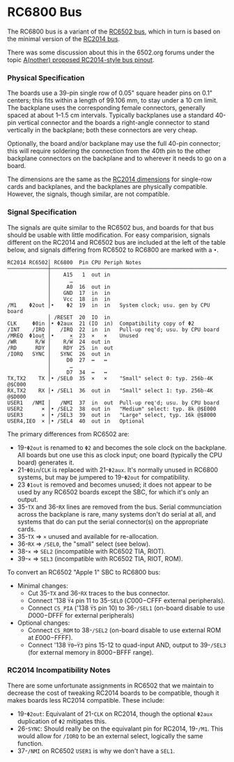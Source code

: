RC6800 Bus
==========

The RC6800 bus is a variant of the [RC6502 bus], which in turn is based on
the minimal version of the [RC2014 bus].

There was some discussion about this in the 6502.org forums under the topic
[A(nother) proposed RC2014-style bus pinout][f6 6730].


### Physical Specification

The boards use a 39-pin single row of 0.05" square header pins on 0.1"
centers; this fits within a length of 99.106 mm, to stay under a 10 cm
limit. The backplane uses the corresponding female connectors, generally
spaced at about 1–1.5 cm intervals. Typically backplanes use a standard
40-pin vertical connector and the boards a right-angle connector to stand
vertically in the backplane; both these connectors are very cheap.

Optionally, the board and/or backplane may use the full 40-pin connector;
this will require soldering the connection from the 40th pin to the other
backplane connectors on the backplane and to wherever it needs to go on
a board.

The dimensions are the same as the [RC2014 dimensions][14dim] for
single-row cards and backplanes, and the backplanes are physically
compatible. However, the signals, though similar, are not compatible.

### Signal Specification

The signals are quite similar to the RC6502 bus, and boards for that bus
should be usable with little modification. For easy comparision, signals
different on the RC2014 and RC6502 bus are included at the left of the
table below, and signals differing from RC6502 to RC6800 are marked with a
`•`.

    RC2014 RC6502│ RC6800  Pin CPU Periph Notes
    ─────────────┼────────────────────────────────────────────────────────────
                 │    A15   1  out in
                 │      …
                 │     A0  16  out in
                 │    GND  17  in  in
                 │    Vcc  18  in  in
    /M1    Φ2out │•    Φ2  19  in  in   System clock; usu. gen by CPU board
                 │ /RESET  20  IO  in
    CLK     Φ0in │• Φ2aux  21 (IO  in)  Compatibility copy of Φ2
    /INT    /IRQ │   /IRQ  22  in  in   Pull-up req'd; usu. by CPU board
    /MREQ  Φ1out │•     ×  23  ×   ×    Unused
    /WR      R/W̅ │    R/W̅  24  out in
    /RD      RDY │    RDY  25  in  out
    /IORQ   SYNC │   SYNC  26  out in
                 │     D0  27  ↔   ↔
                 │      …
                 │     D7  34  ↔   ↔
    TX,TX2    TX │• /SEL0  35  ×   ×    "Small" select 0: typ. 256b-4K @$C000
    RX,TX2    RX │• /SEL1  36  out in   "Small" select 1: typ. 256b-4K @$D000
    USER1   /NMI │   /NMI  37  in  out  Pull-up req'd; usu. by CPU board
    USER2      × │• /SEL2  38  out in   "Medium" select: typ. 8k @$E000
    USER3      × │• /SEL3  39  out in   "Large" select, typ. 16k @$8000
    USER4,IEO  × │• /SEL4  40  out in   Optional

The primary differences from RC6502 are:
- 19-`Φ2out` is renamed to `Φ2` and becomes the sole clock on the
  backplane. All boards but one use this as clock input; one board
  (typically the CPU board) generates it.
- 21-`Φ0in`/`CLK` is replaced with 21-`Φ2aux`. It's normally unused in
  RC6800 systems, but may be jumpered to 19-`Φ2out` for compatibility.
- 23 `Φ1out` is removed and becomes unused; it does not appear to be used
  by any RC6502 boards except the SBC, for which it's only an output.
- 35-`TX` and 36-`RX` lines are removed from the bus. Serial communciation
  across the backplane is rare, many systems don't do serial at all, and
  systems that do can put the serial connector(s) on the appropriate cards.
- 35-`TX` ⇒ `×` unused and available for re-allocation.
- 36-`RX` ⇒ `/SEL0`, the "small" select (see below).
- 38-`×` ⇒ `SEL2` (incompatible with RC6502 TIA, RIOT).
- 39-`×` ⇒ `SEL3` (incompatible with RC6502 TIA, RIOT, ROM).

To convert an RC6502 "Apple 1" SBC to RC6800 bus:
- Minimal changes:
  - Cut 35-`TX` and 36-`RX` traces to the bus connector.
  - Connect '138 `Y̅4` pin 11 to 35-`SEL0` ($C000-$CFFF external peripherals).
  - Connect `CS_PIA` ('138 `Y̅5` pin 10) to 36-`/SEL1`
    (on-board disable to use $D000-$DFFF for external peripherals)
- Optional changes:
  - Connect `CS_ROM` to 38-`/SEL2`
    (on-board disable to use external ROM at $E000-$FFFF).
  - Connect '138 `Y̅0`–`Y̅3` pins 15-12 to quad-input AND, output to 39-`/SEL3`
    (for external memory in $8000-$BFFF range).

### RC2014 Incompatibility Notes

There are some unfortunate assignments in RC6502 that we maintain to
decrease the cost of tweaking RC2014 boards to be compatible, though it
makes boards less RC2014 compatible. These include:

- 19-`Φ2out`: Equivalant of 21-`CLK` on RC2014, though the optional `Φ2aux`
  duplication of `Φ2` mitigates this.
- 26-`SYNC`: Should really be on the equivalant pin for RC2014, 19-`/M1`.
  This would allow for `/IORQ` to be an external select, logically the same
  function.
- 37-`/NMI` on RC6502 `USER1` is why we don't have a `SEL1`.



<!-------------------------------------------------------------------->
[14dim]: https://smallcomputercentral.com/documentation/circuit-board-dimensions-rc2014-standard/
[RC2014 bus]: https://smallcomputercentral.wordpress.com/documentation/specification-rc2014-bus/
[RC6502 bus]: https://github.com/tebl/RC6502-Apple-1-Replica/blob/master/Bus.md
[f6 6730]: http://forum.6502.org/viewtopic.php?f=4&t=6730
